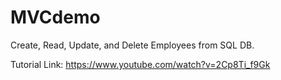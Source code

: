 # MVCdemo

Create, Read, Update, and Delete Employees from SQL DB. 

Tutorial Link: https://www.youtube.com/watch?v=2Cp8Ti_f9Gk
